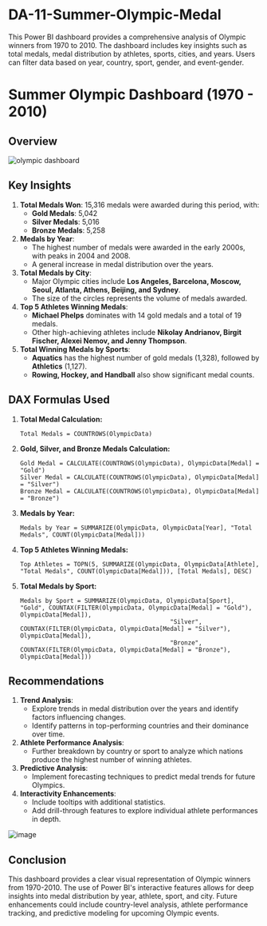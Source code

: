 # DA-11-Summer-Olympic-Medal
This Power BI dashboard provides a comprehensive analysis of Olympic winners from 1970 to 2010. The dashboard includes key insights such as total medals, medal distribution by athletes, sports, cities, and years. Users can filter data based on year, country, sport, gender, and event-gender.

# Summer Olympic Dashboard (1970 - 2010)

## Overview

![olympic dashboard](https://github.com/user-attachments/assets/ec7ff614-b808-4d8e-a96b-71067ccaa377)

## Key Insights
1. **Total Medals Won**: 15,316 medals were awarded during this period, with:
   - **Gold Medals**: 5,042
   - **Silver Medals**: 5,016
   - **Bronze Medals**: 5,258
2. **Medals by Year**:
   - The highest number of medals were awarded in the early 2000s, with peaks in 2004 and 2008.
   - A general increase in medal distribution over the years.
3. **Total Medals by City**:
   - Major Olympic cities include **Los Angeles, Barcelona, Moscow, Seoul, Atlanta, Athens, Beijing, and Sydney**.
   - The size of the circles represents the volume of medals awarded.
4. **Top 5 Athletes Winning Medals**:
   - **Michael Phelps** dominates with 14 gold medals and a total of 19 medals.
   - Other high-achieving athletes include **Nikolay Andrianov, Birgit Fischer, Alexei Nemov, and Jenny Thompson**.
5. **Total Winning Medals by Sports**:
   - **Aquatics** has the highest number of gold medals (1,328), followed by **Athletics** (1,127).
   - **Rowing, Hockey, and Handball** also show significant medal counts.

## DAX Formulas Used
1. **Total Medal Calculation:**
   ```DAX
   Total Medals = COUNTROWS(OlympicData)
   ```
2. **Gold, Silver, and Bronze Medals Calculation:**
   ```DAX
   Gold Medal = CALCULATE(COUNTROWS(OlympicData), OlympicData[Medal] = "Gold")
   Silver Medal = CALCULATE(COUNTROWS(OlympicData), OlympicData[Medal] = "Silver")
   Bronze Medal = CALCULATE(COUNTROWS(OlympicData), OlympicData[Medal] = "Bronze")
   ```
3. **Medals by Year:**
   ```DAX
   Medals by Year = SUMMARIZE(OlympicData, OlympicData[Year], "Total Medals", COUNT(OlympicData[Medal]))
   ```
4. **Top 5 Athletes Winning Medals:**
   ```DAX
   Top Athletes = TOPN(5, SUMMARIZE(OlympicData, OlympicData[Athlete], "Total Medals", COUNT(OlympicData[Medal])), [Total Medals], DESC)
   ```
5. **Total Medals by Sport:**
   ```DAX
   Medals by Sport = SUMMARIZE(OlympicData, OlympicData[Sport], "Gold", COUNTAX(FILTER(OlympicData, OlympicData[Medal] = "Gold"), OlympicData[Medal]),
                                             "Silver", COUNTAX(FILTER(OlympicData, OlympicData[Medal] = "Silver"), OlympicData[Medal]),
                                             "Bronze", COUNTAX(FILTER(OlympicData, OlympicData[Medal] = "Bronze"), OlympicData[Medal]))
   ```

## Recommendations
1. **Trend Analysis**:
   - Explore trends in medal distribution over the years and identify factors influencing changes.
   - Identify patterns in top-performing countries and their dominance over time.
2. **Athlete Performance Analysis**:
   - Further breakdown by country or sport to analyze which nations produce the highest number of winning athletes.
3. **Predictive Analysis**:
   - Implement forecasting techniques to predict medal trends for future Olympics.
4. **Interactivity Enhancements**:
   - Include tooltips with additional statistics.
   - Add drill-through features to explore individual athlete performances in depth.

![image](https://github.com/user-attachments/assets/a9a49ea4-5196-4ba1-ad12-d4f196ad1512)

## Conclusion
This dashboard provides a clear visual representation of Olympic winners from 1970-2010. The use of Power BI's interactive features allows for deep insights into medal distribution by year, athlete, sport, and city. Future enhancements could include country-level analysis, athlete performance tracking, and predictive modeling for upcoming Olympic events.

